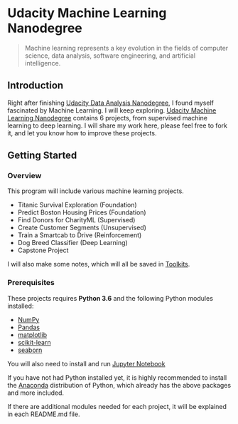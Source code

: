 # Udacity Machine Learning Nanodegree

> Machine learning represents a key evolution in the fields of computer science, data analysis, software engineering, and artificial intelligence.

## Introduction

Right after finishing [Udacity Data Analysis Nanodegree](https://github.com/rachelfu/Udacity-DAND), I found myself fascinated by Machine Learning. I will keep exploring. [Udacity Machine Learning Nanodegree](https://www.udacity.com/course/machine-learning-engineer-nanodegree--nd009) contains 6 projects, from supervised machine learning to deep learning. I will share my work here, please feel free to fork it, and let you know how to improve these projects.

## Getting Started

### Overview
This program will include various machine learning projects. 

* Titanic Survival Exploration (Foundation)
* Predict Boston Housing Prices (Foundation)
* Find Donors for CharityML (Supervised) 
* Create Customer Segments (Unsupervised)
* Train a Smartcab to Drive (Reinforcement)
* Dog Breed Classifier (Deep Learning)
* Capstone Project

I will also make some notes, which will all be saved in [Toolkits](https://github.com/rachelfu/Toolkit). 

### Prerequisites

These projects requires **Python 3.6** and the following Python modules installed:

* [NumPy](http://www.numpy.org/)
* [Pandas](http://pandas.pydata.org)
* [matplotlib](http://matplotlib.org/)
* [scikit-learn](http://scikit-learn.org/stable/)
* [seaborn](https://seaborn.pydata.org)

You will also need to install and run [Jupyter Notebook](http://ipython.org/notebook.html)

If you have not had Python installed yet, it is highly recommended to install the [Anaconda](http://continuum.io/downloads) distribution of Python, which already has the above packages and more included.

If there are additional modules needed for each project, it will be explained in each README.md file.

